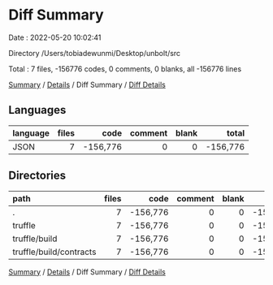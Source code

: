 # Diff Summary

Date : 2022-05-20 10:02:41

Directory /Users/tobiadewunmi/Desktop/unbolt/src

Total : 7 files,  -156776 codes, 0 comments, 0 blanks, all -156776 lines

[Summary](results.md) / [Details](details.md) / Diff Summary / [Diff Details](diff-details.md)

## Languages
| language | files | code | comment | blank | total |
| :--- | ---: | ---: | ---: | ---: | ---: |
| JSON | 7 | -156,776 | 0 | 0 | -156,776 |

## Directories
| path | files | code | comment | blank | total |
| :--- | ---: | ---: | ---: | ---: | ---: |
| . | 7 | -156,776 | 0 | 0 | -156,776 |
| truffle | 7 | -156,776 | 0 | 0 | -156,776 |
| truffle/build | 7 | -156,776 | 0 | 0 | -156,776 |
| truffle/build/contracts | 7 | -156,776 | 0 | 0 | -156,776 |

[Summary](results.md) / [Details](details.md) / Diff Summary / [Diff Details](diff-details.md)